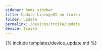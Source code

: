 ```yaml
---
sidebar: home_sidebar
title: Update LineageOS on troika
folder: update
permalink: /devices/troika/update
device: troika
---
```

{% include templates/device_update.md %}
